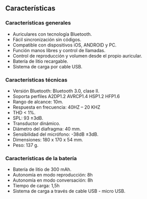 ## Características

### Características generales

- Auriculares con tecnología Bluetooth.
- Fácil sincronización sin códigos.
- Compatible con dispositivos iOS, ANDROID y PC.
- Función manos libres y control de llamadas.
- Control de reproducción y volumen desde el propio auricular.
- Batería de litio recargable.
- Sistema de carga por cable USB.

### Características técnicas

- Versión Bluetooth: Bluetooth 3.0, clase II.
- Soporta perfiles A2DP1.2 AVRCP1.4 HSP1.2 HFP1.6
- Rango de alcance: 10m.
- Respuesta en frecuencia: 40HZ – 20 KHZ
- THD < 1%.
- SPL: 93 ±3dB.
- Transductor dinámico.
- Diámetro del diafragma: 40 mm.
- Sensibilidad del micrófono: -38dB ±3dB.
- Dimensiones: 180  x 170 x 54 mm.
- Peso: 137 g.


### Características de la batería 

- Batería de litio de 300 mAh.
- Autonomía en modo reproducción: 8h
- Autonomía en modo conversación: 8h
- Tiempo de carga: 1,5h
- Sistema de carga a través de cable USB - micro USB.

